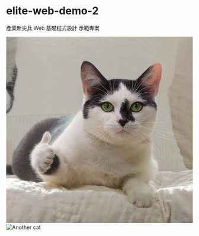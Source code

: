 # elite-web-demo-2

產業新尖兵 Web 基礎程式設計 示範專案

![Cat](./image/cat.jpg)
![Another cat](https://i.imgur.com/9wGJWa0.png)
